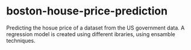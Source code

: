 # boston-house-price-prediction
Predicting the hosue price of a dataset from the US government data. A regression model is created using different ibraries, using ensamble techniques.
